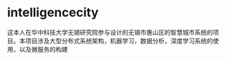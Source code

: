 # intelligencecity
这本人在华中科技大学无锡研究院参与设计的无锡市惠山区的智慧城市系统的项目。本项目涉及大型分布式系统架构，机器学习，数据分析，深度学习系统的使用，以及微服务的构建 
